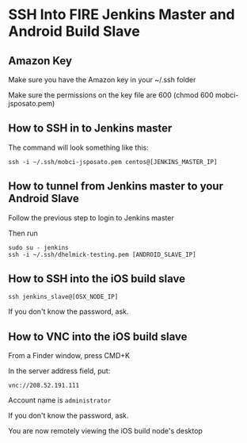 # SSH Into FIRE Jenkins Master and Android Build Slave

## Amazon Key
Make sure you have the Amazon key in your ~/.ssh folder

Make sure the permissions on the key file are 600 (chmod 600 mobci-jsposato.pem)

## How to SSH in to Jenkins master
The command will look something like this:

```
ssh -i ~/.ssh/mobci-jsposato.pem centos@[JENKINS_MASTER_IP]
```

## How to tunnel from Jenkins master to your Android Slave
Follow the previous step to login to Jenkins master

Then run

```
sudo su - jenkins
ssh -i ~/.ssh/dhelmick-testing.pem [ANDROID_SLAVE_IP]
```

## How to SSH into the iOS build slave
```
ssh jenkins_slave@[OSX_NODE_IP]
```

If you don't know the password, ask. 

## How to VNC into the iOS build slave

From a Finder window, press CMD+K

In the server address field, put:
```
vnc://208.52.191.111
```

Account name is `administrator`

If you don't know the password, ask.

You are now remotely viewing the iOS build node's desktop

